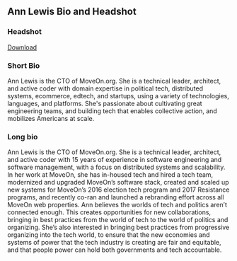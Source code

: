## Ann Lewis Bio and Headshot

### Headshot
[Download](https://s3.amazonaws.com/annlewis.tech/ann_hs.jpg)

### Short Bio

Ann Lewis is the CTO of MoveOn.org.  She is a technical leader, architect, and active coder with domain expertise in political tech, distributed systems, ecommerce, edtech, and startups, using a variety of technologies, languages, and platforms. She's passionate about cultivating great engineering teams, and building tech that enables collective action, and mobilizes Americans at scale.

### Long bio

Ann Lewis is the CTO of MoveOn.org. She is a technical leader, architect, and active coder with 15 years of experience in software engineering and software management, with a focus on distributed systems and scalability. In her work at MoveOn, she has in-housed tech and hired a tech team, modernized and upgraded MoveOn’s software stack, created and scaled up new systems for MoveOn’s 2016 election tech program and 2017 Resistance programs, and recently co-ran and launched a rebranding effort across all MoveOn web properties. Ann believes the worlds of tech and politics aren’t connected enough. This creates opportunities for new collaborations, bringing in best practices from the world of tech to the world of politics and organizing. She’s also interested in bringing best practices from progressive organizing into the tech world, to ensure that the new economies and systems of power that the tech industry is creating are fair and equitable, and that people power can hold both governments and tech accountable.